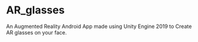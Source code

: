 # AR_glasses
An Augmented Reality Android App made using Unity Engine 2019 to Create AR glasses on your face. 
